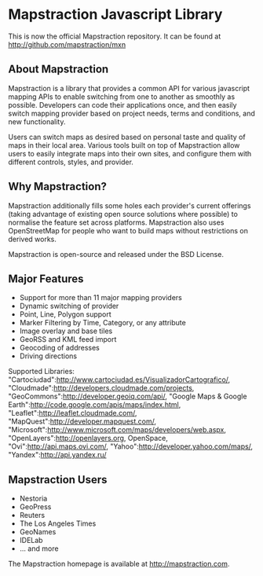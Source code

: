 Mapstraction Javascript Library
===============================

This is now the official Mapstraction repository. It can be found at http://github.com/mapstraction/mxn

About Mapstraction
------------------

Mapstraction is a library that provides a common API for various javascript mapping APIs to enable switching from one to another as smoothly as possible. Developers can code their applications once, and then easily switch mapping provider based on project needs, terms and conditions, and new functionality.

Users can switch maps as desired based on personal taste and quality of maps in their local area. Various tools built on top of Mapstraction allow users to easily integrate maps into their own sites, and configure them with different controls, styles, and provider.

Why Mapstraction?
-----------------

Mapstraction additionally fills some holes each provider's current offerings (taking advantage of existing open source solutions where possible) to normalise the feature set across platforms. Mapstraction also uses OpenStreetMap for people who want to build maps without restrictions on derived works.

Mapstraction is open-source and released under the BSD License.

Major Features
--------------

* Support for more than 11 major mapping providers
* Dynamic switching of provider
* Point, Line, Polygon support
* Marker Filtering by Time, Category, or any attribute
* Image overlay and base tiles
* GeoRSS and KML feed import
* Geocoding of addresses
* Driving directions

Supported Libraries: "Cartociudad":http://www.cartociudad.es/VisualizadorCartografico/, "Cloudmade":http://developers.cloudmade.com/projects, "GeoCommons":http://developer.geoiq.com/api/, "Google Maps & Google Earth":http://code.google.com/apis/maps/index.html, "Leaflet":http://leaflet.cloudmade.com/, "MapQuest":http://developer.mapquest.com/, "Microsoft":http://www.microsoft.com/maps/developers/web.aspx, "OpenLayers":http://openlayers.org, OpenSpace, "Ovi":http://api.maps.ovi.com/, "Yahoo":http://developer.yahoo.com/maps/, "Yandex":http://api.yandex.ru/


Mapstraction Users
------------------

* Nestoria
* GeoPress
* Reuters
* The Los Angeles Times
* GeoNames
* IDELab
* ... and more


The Mapstraction homepage is available at http://mapstraction.com.
